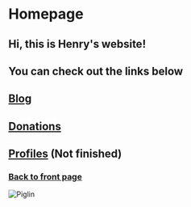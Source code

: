﻿# Homepage
## Hi, this is Henry's website!
## You can check out the links below

## [Blog](https://henrypersonalweb.github.io/blog)
## [Donations](https://henrypersonalweb.github.io/donations)
## [Profiles](https://henrypersonalweb.github.io/profile)   (Not finished)
### [Back to front page](https://henrypersonalweb.github.io/)
![Piglin](https://henrypersonalweb.github.io/piglin.gif)

